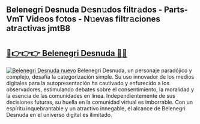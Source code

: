 ## Belenegri Desnuda D𝚎sn𝚞dos filtr𝚊dos - Parts-VmT Vid𝚎os f𝚘tos - N𝚞evas filtr𝚊ciones atr𝚊ctivas jmtB8

# <h2><a href="http://mb4tpu.tromn.icu/?c=Belenegri+Desnuda">🔗👉👉👉 Belenegri Desnuda 🔗🔗</a></h2>

[![Belenegri Desnuda nuevo](https://i.imgur.com/pEAQMta.gif)](http://mb4tpu.tromn.icu/?c=Belenegri+Desnuda)
Belenegri Desnuda, un personaje paradójico y complejo, desafía la categorización simple. Su uso innovador de los medios digitales para la autopresentación ha cautivado y enfurecido a los observadores, estimulando debates sobre el consentimiento, la moralidad y la esencia de las comunidades en línea. Independientemente de sus decisiones futuras, su huella en la comunidad virtual es imborrable. Con un espíritu inquebrantable y un atractivo innegable, el alcance de Belenegri Desnuda en el universo digital es ilimitado.
